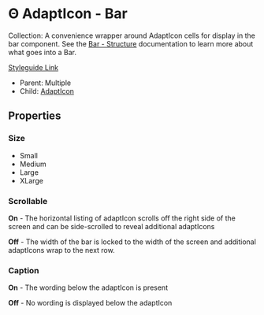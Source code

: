 # Θ AdaptIcon - Bar

Collection: A convenience wrapper around AdaptIcon cells for display in the bar component. See the [Bar - Structure](../../components/bar-structure.md) documentation to learn more about what goes into a Bar.

[Styleguide Link](https://zpl.io/ady9PnE)

* Parent: Multiple
* Child: [AdaptIcon](./)

## Properties

### Size

* Small
* Medium
* Large
* XLarge

### Scrollable

**On** - The horizontal listing of adaptIcon scrolls off the right side of the screen and can be side-scrolled to reveal additional adaptIcons

**Off** - The width of the bar is locked to the width of the screen and additional adaptIcons wrap to the next row.

### Caption

**On** - The wording below the adaptIcon is present

**Off** - No wording is displayed below the adaptIcon
